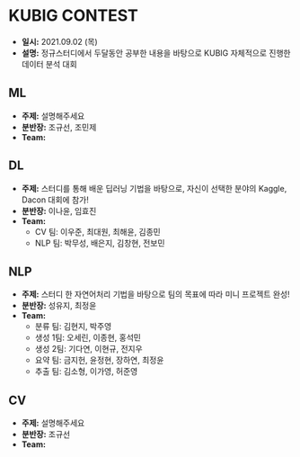 # KUBIG CONTEST
- **일시:** 2021.09.02 (목)
- **설명:** 정규스터디에서 두달동안 공부한 내용을 바탕으로 KUBIG 자체적으로 진행한 데이터 분석 대회

## ML
- **주제:** 설명해주세요
- **분반장:** 조규선, 조민제
- **Team:**

## DL
- **주제:** 스터디를 통해 배운 딥러닝 기법을 바탕으로, 자신이 선택한 분야의 Kaggle, Dacon 대회에 참가!
- **분반장:** 이나윤, 임효진
- **Team:**
  + CV 팀: 이우준, 최대원, 최해윤, 김종민
  + NLP 팀: 박무성, 배은지, 김창현, 전보민

## NLP
- **주제:** 스터디 한 자연어처리 기법을 바탕으로 팀의 목표에 따라 미니 프로젝트 완성!
- **분반장:** 성유지, 최정윤
- **Team:**
  + 분류 팀: 김현지, 박주영
  + 생성 1팀: 오세린, 이종현, 홍석민
  + 생성 2팀: 기다연, 이현규, 전지우
  + 요약 팀: 금지헌, 윤정현, 장하연, 최정윤
  + 추출 팀: 김소형, 이가영, 허준영

## CV
- **주제:** 설명해주세요
- **분반장:** 조규선
- **Team:**
